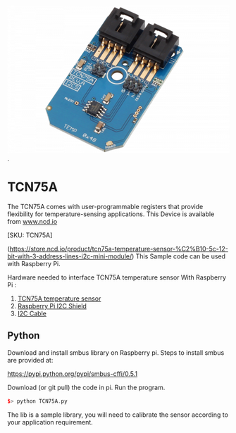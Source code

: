 [![ TCN75A](TCN75A_I2C.png)](https://store.ncd.io/product/tcn75a-temperature-sensor-%C2%B10-5c-12-bit-with-3-address-lines-i2c-mini-module/).

#  TCN75A

The TCN75A comes with user-programmable registers that provide flexibility for temperature-sensing applications.
This Device is available from www.ncd.io 

[SKU: TCN75A]

(https://store.ncd.io/product/tcn75a-temperature-sensor-%C2%B10-5c-12-bit-with-3-address-lines-i2c-mini-module/)
This Sample code can be used with Raspberry Pi.

Hardware needed to interface TCN75A temperature sensor With Raspberry Pi :
1. <a href="https://store.ncd.io/product/tcn75a-temperature-sensor-%C2%B10-5c-12-bit-with-3-address-lines-i2c-mini-module/">TCN75A temperature sensor</a>
2.  <a href="https://store.ncd.io/product/i2c-shield-for-raspberry-pi-3-pi2-with-outward-facing-i2c-port-terminates-over-hdmi-port/">Raspberry Pi I2C Shield</a>
3. <a href="https://store.ncd.io/product/i%C2%B2c-cable/">I2C Cable</a>

## Python
Download and install smbus library on Raspberry pi. Steps to install smbus are provided at:

https://pypi.python.org/pypi/smbus-cffi/0.5.1

Download (or git pull) the code in pi. Run the program.

```cpp
$> python TCN75A.py
```
The lib is a sample library, you will need to calibrate the sensor according to your application requirement.
